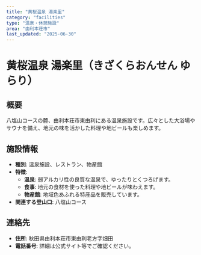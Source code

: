 ```yaml
---
title: "黄桜温泉 湯楽里"
category: "facilities"
type: "温泉・休憩施設"
area: "由利本荘市"
last_updated: "2025-06-30"
---
```


# 黄桜温泉 湯楽里（きざくらおんせん ゆらり）

## 概要
八塩山コースの麓、由利本荘市東由利にある温泉施設です。広々とした大浴場やサウナを備え、地元の味を活かした料理や地ビールも楽しめます。

## 施設情報
- **種別**: 温泉施設、レストラン、物産館
- **特徴**:
    - **温泉**: 弱アルカリ性の良質な温泉で、ゆったりとくつろげます。
    - **食事**: 地元の食材を使った料理や地ビールが味わえます。
    - **物産館**: 地域色あふれる特産品を販売しています。
- **関連する登山口**: 八塩山コース

## 連絡先
- **住所**: 秋田県由利本荘市東由利老方字畑田
- **電話番号**: 詳細は公式サイト等でご確認ください。